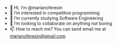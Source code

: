 - 👋 Hi, I’m @marianoferesin
- 👀 I’m interested in competitive programming
- 🌱 I’m currently studying Software Engineering
- 💞️ I’m looking to collaborate on anything not boring
- 📫 How to reach me? You can send email me at marianoferesin@gmail.com

